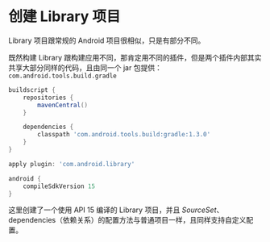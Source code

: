 # 创建 Library 项目

Library 项目跟常规的 Android 项目很相似，只是有部分不同。

既然构建 Library 跟构建应用不同，那肯定用不同的插件，但是两个插件内部其实共享大部分同样的代码，且由同一个 jar 包提供：`com.android.tools.build.gradle`

``` Groovy
buildscript {
    repositories {
        mavenCentral()
    }

    dependencies {
        classpath 'com.android.tools.build:gradle:1.3.0'
    }
}

apply plugin: 'com.android.library'

android {
    compileSdkVersion 15
}
```

这里创建了一个使用 API 15 编译的 Library 项目，并且 *SourceSet*、 dependencies（依赖关系）的配置方法与普通项目一样，且同样支持自定义配置。
